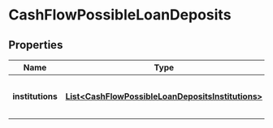 

# CashFlowPossibleLoanDeposits


## Properties

| Name | Type | Description | Notes |
|------------ | ------------- | ------------- | -------------|
|**institutions** | [**List&lt;CashFlowPossibleLoanDepositsInstitutions&gt;**](CashFlowPossibleLoanDepositsInstitutions.md) | A list of loan deposit institutions |  |



